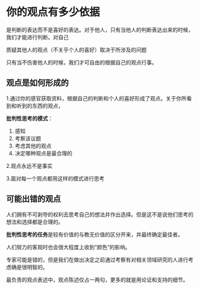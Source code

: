 # 你的观点有多少依据

是判断的表达而不是喜好的表达。对于他人，只有当他人的判断表达出来的时候，我们才能进行判断。对自己

质疑其他人的观点（不关乎个人的喜好）取决于所涉及的问题

只有当不伤害他人的时候，我们才可自由的根据自己的观点行事。



## 观点是如何形成的

1.通过你的感官获取资料，根据自己的判断和个人的喜好形成了观点。关于你所看到和听到的东西的观点，

**批判性思考的模式**：

1. 感知
2. 考察该议题
3. 考虑其他的观点
4. 决定哪种观点是最合理的

2.观点永远不是事实

3.面对每一个观点都用这样的模式进行思考

## 可能出错的观点

人们拥有不可剥夺的权利去思考自己的想法并作出选择。但是这不是说他们思考的想法和选择都是合理的。

**批判性思考的任务**是较有价值的与教无价值的区分开来，并最终确定最佳者。

人们努力的客观时也会很大程度上收到“颜色”的影响。

专家可能是错的，但是我们在做出决定之前通过考察有对相关领域研究的人进行考虑确是很明智的。

最负责的观点表述中，观点陈述仅占一两句，更多的就是用论证和支持的细节。


